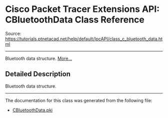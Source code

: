 # Cisco Packet Tracer Extensions API: CBluetoothData Class Reference

Source: https://tutorials.ptnetacad.net/help/default/IpcAPI/class_c_bluetooth_data.html

---

Bluetooth data structure. [More...](class_c_bluetooth_data.html#details)

## Detailed Description

Bluetooth data structure. 

* * *

The documentation for this class was generated from the following file:

  * [CBluetoothData.pki](_c_bluetooth_data_8pki.html)


